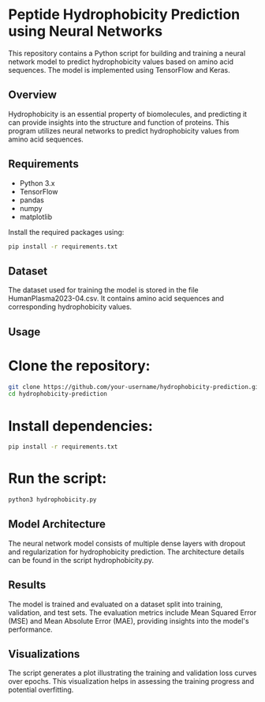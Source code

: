 # Peptide Hydrophobicity Prediction using Neural Networks

This repository contains a Python script for building and training a neural network model to predict hydrophobicity values based on amino acid sequences. The model is implemented using TensorFlow and Keras.

## Overview

Hydrophobicity is an essential property of biomolecules, and predicting it can provide insights into the structure and function of proteins. This program utilizes neural networks to predict hydrophobicity values from amino acid sequences.

## Requirements

- Python 3.x
- TensorFlow
- pandas
- numpy
- matplotlib

Install the required packages using:

```bash
pip install -r requirements.txt
```

## Dataset
The dataset used for training the model is stored in the file HumanPlasma2023-04.csv. It contains amino acid sequences and corresponding hydrophobicity values.

## Usage
# Clone the repository:

```bash
git clone https://github.com/your-username/hydrophobicity-prediction.git
cd hydrophobicity-prediction
```

# Install dependencies:

```bash
pip install -r requirements.txt
```

# Run the script:
```bash
python3 hydrophobicity.py
```

## Model Architecture
The neural network model consists of multiple dense layers with dropout and regularization for hydrophobicity prediction. The architecture details can be found in the script hydrophobicity.py.

## Results
The model is trained and evaluated on a dataset split into training, validation, and test sets. The evaluation metrics include Mean Squared Error (MSE) and Mean Absolute Error (MAE), providing insights into the model's performance.

## Visualizations
The script generates a plot illustrating the training and validation loss curves over epochs. This visualization helps in assessing the training progress and potential overfitting.

